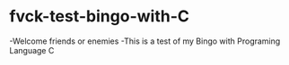 # fvck-test-bingo-with-C

-Welcome friends or enemies
-This is a test of my Bingo with Programing Language C
